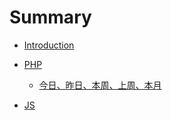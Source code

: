 # Summary

* [Introduction](README.md)

* [PHP](./php/index.md)

  - [今日、昨日、本周、上周、本月](./php/start-end.md)

* [JS](./js/index.md)



